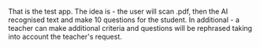 That is the test app.
The idea is - the user will scan .pdf, then the AI recognised text and make 10 questions for the student.
In additional - a teacher can make additional criteria and questions will be rephrased taking into account the teacher's request.

